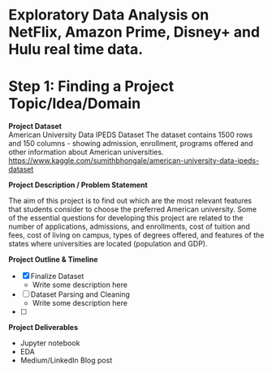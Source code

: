 # Exploratory Data Analysis on NetFlix, Amazon Prime, Disney+ and Hulu real time data. 
# Step 1: Finding a Project Topic/Idea/Domain

**Project Dataset**  
American University Data IPEDS Dataset
The dataset contains 1500 rows and 150 columns - showing admission, enrollment, programs offered and other information about American universities. 
https://www.kaggle.com/sumithbhongale/american-university-data-ipeds-dataset

**Project Description / Problem Statement**    
  
The aim of this project is to find out which are the most relevant features that students consider to choose the preferred American university. Some of the essential questions for developing this project are related to the number of applications, admissions, and enrollments, cost of tuition and fees, cost of living on campus, types of degrees offered, and features of the states where universities are located (population and GDP).

**Project Outline & Timeline**  

- [x] Finalize Dataset 
    * Write some description here
- [ ]  Dataset Parsing and Cleaning 
    * Write some description here
- [ ]

**Project Deliverables**   

- Jupyter notebook
- EDA
- Medium/LinkedIn Blog post
 
